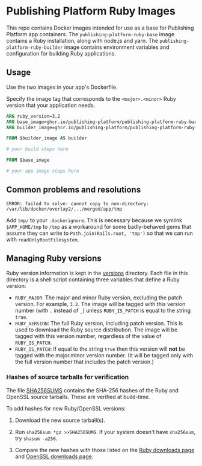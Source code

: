 # Publishing Platform Ruby Images
This repo contains Docker images intended for use as a base for Publishing Platform app containers. The `publishing-platform-ruby-base` image contains a Ruby installation, along with node.js and yarn. The `publishing-platform-ruby-builder` image contains environment variables and configuration for building Ruby applications.

## Usage

Use the two images in your app's Dockerfile.

Specify the image tag that corresponds to the `<major>.<minor>` Ruby version that your application needs.


```dockerfile
ARG ruby_version=3.2
ARG base_image=ghcr.io/publishing-platform/publishing-platform-ruby-base:$ruby_version
ARG builder_image=ghcr.io/publishing-platform/publishing-platform-ruby-builder:$ruby_version

FROM $builder_image AS builder

# your build steps here

FROM $base_image

# your app image steps here
```

## Common problems and resolutions

`ERROR: failed to solve: cannot copy to non-directory: /var/lib/docker/overlay2/.../merged/app/tmp`

Add `tmp/` to your `.dockerignore`. This is necessary because we symlink
`$APP_HOME/tmp` to `/tmp` as a workaround for some badly-behaved gems that
assume they can write to `Path.join(Rails.root, 'tmp')` so that we can run with
`readOnlyRootFilesystem`.

## Managing Ruby versions

Ruby version information is kept in the [versions](versions/) directory. Each file in this directory is a shell script containing three variables that define a Ruby version:

* `RUBY_MAJOR`: The major and minor Ruby version, excluding the patch version. For example, `3.2`. The image will be tagged with this version number (with `.` instead of `_`) unless `RUBY_IS_PATCH` is equal to the string `true`.
* `RUBY_VERSION`: The full Ruby version, including patch version. This is used to download the Ruby source distribution. The image will be tagged with this version number, regardless of the value of `RUBY_IS_PATCH`.
* `RUBY_IS_PATCH`: If equal to the string `true` then this version will **not** be tagged with the major.minor version number. (It will be tagged only with the full version number that includes the patch version.)

### Hashes of source tarballs for verification

The file [SHA256SUMS](SHA256SUMS) contains the SHA-256 hashes of the Ruby and OpenSSL source tarballs. These are verified at build-time.

To add hashes for new Ruby/OpenSSL versions:

1. Download the new source tarball(s).

1. Run `sha256sum *gz >>SHA256SUMS`. If your system doesn't have `sha256sum`, try `shasum -a256`.

1. Compare the new hashes with those listed on the [Ruby downloads page](https://www.ruby-lang.org/en/downloads/) and [OpenSSL downloads page](https://www.openssl.org/source/).